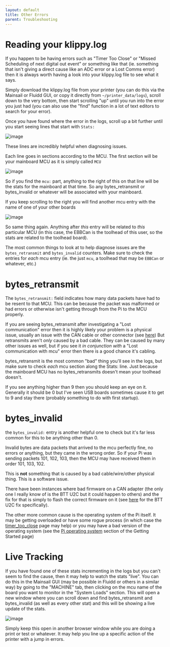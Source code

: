 ```yaml
---
layout: default 
title: Other Errors
parent: Troubleshooting
---
```


# Reading your klippy.log

If you happen to be having errors such as "Timer Too Close" or "Missed Scheduling of next digital out event" or something like that (ie. something that isn't giving a direct cause like an ADC error or a Lost Comms error)
then it is always worth having a look into your klippy.log file to see what it says.

Simply download the klippy.log file from your printer (you can do this via the Mainsail or Fluidd GUI, or copy it directly from `~/printer_data/logs`), scroll down to the very bottom, then start scrolling "up" until you 
run into the error you just had (you can also use the "find" function in a lot of text editors to search for your error).

Once you have found where the error in the logs, scroll up a bit further until you start seeing lines that start with `Stats:`

![image](https://github.com/user-attachments/assets/c0ca73e4-0b5b-46b5-aea6-d3f08959a63d)

These lines are incredibly helpful when diagnosing issues. 

Each line goes in sections according to the MCU. The first section will be your mainboard MCU as it is simply called `MCU`

![image](https://github.com/user-attachments/assets/23c8dcf7-c87a-48c6-8d0c-3130a7293b10)

So if you find the `mcu:` part, anything to the right of this on that line will be the stats for the mainboard at that time.  So any bytes_retransmit or bytes_invalid or whatever will be associated with your mainboard.

If you keep scrolling to the right you will find another mcu entry with the name of one of your other boards

![image](https://github.com/user-attachments/assets/4b0c49eb-60ae-443d-9ade-d5eb9c63b1a3)

So same thing again. Anything after *this* entry will be related to *this* particular MCU (in this case, the EBBCan is the toolhead of this user, so the stats are related to the toolhead board).

The most common things to look at to help diagnose issues are the `bytes_retransmit` and `bytes_invalid` counters. Make sure to check the entries for *each* mcu entry (ie. the just `mcu`, a toolhead that may be `EBBCan` or whatever, etc.)

# bytes_retransmit

The `bytes_retransmit:` field indicates how many data packets have had to be resent to that MCU. This can be because the packet was malformed or had errors or otherwise isn't getting through from the Pi to the MCU properly.

If you are seeing bytes_retransmit after investigating a "Lost communication" error then it is highly likely your problem is a physical issue, usually an issue with the CAN cable or other connector (see [here](./lost_communication_to_mcu.md))
But retransmits aren't *only* caused by a bad cable. They can be caused by many other issues as well, but if you see it *in conjunction with* a "Lost communication with mcu" error then there is a good chance it's cabling.

bytes_retransmit is the most common "bad" thing you'll see in the logs, but make sure to check *each* mcu section along the Stats: line. Just because the mainboard MCU has no bytes_retransmits doesn't mean your toolhead doesn't.

If you see anything higher than 9 then you should keep an eye on it. Generally it should be 0 but I've seen USB boards sometimes cause it to get to 9 and stay there (probably something to do with first startup).

# bytes_invalid

the `bytes_invalid:` entry is another helpful one to check but it's far less common for this to be anything other than 0.

Invalid bytes are data packets that arrived to the mcu perfectly fine, no errors or anything, but they came in the wrong order. So if your Pi was sending packets 101, 102, 103, then the MCU may have received them in order 101, 103, 102.

This is **not** something that is caused by a bad cable/wire/other physical thing. This is a software issue.

There have been instances where bad firmware on a CAN adapter (the only one I really know of is the BTT U2C but it could happen to others) and the fix for that is simply to flash the correct firmware on it (see [here](../can_adapter/BigTreeTech%20U2C%20v2.1#bad-firmware) 
for the BTT U2C fix specifically).

The other more common cause is the operating system of the Pi itself. It may be getting overloaded or have some rogue process (in which case the [timer_too_close](./timer_too_close.md) page may help) or you may have a bad version of
the operating system (see the [Pi operating system](../Getting_Started.md#raspberry-pi-operating-system) section of the Getting Started page)

# Live Tracking

If you have found one of these stats incrementing in the logs but you can't seem to find the cause, then it may help to watch the stats "live". You can do this in the Mainsail GUI (may be possible in Fluidd or others in a similar way)
by going to the "MACHINE" tab, then clicking on the mcu name of the board you want to monitor in the "System Loads" section. This will open a new window where you can scroll down and find bytes_retransmit and bytes_invalid (as well
as every other stat) and this will be showing a live update of the stats. 

![image](https://github.com/user-attachments/assets/3df25c42-b7b1-4e57-842c-a2a7968c43d0)

Simply keep this open in another browser window while you are doing a print or test or whatever. It may help you line up a specific action of the printer with a jump in errors.
